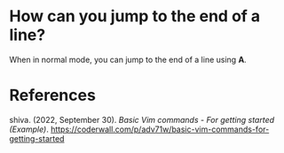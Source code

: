  # How can you jump to the end of a line?

 When in normal mode, you can jump to the end of a line using **A**.


# References
shiva. (2022, September 30). *Basic Vim commands - For getting started (Example)*. <https://coderwall.com/p/adv71w/basic-vim-commands-for-getting-started>
